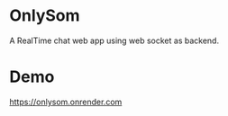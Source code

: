 # OnlySom
A RealTime chat web app using web socket as backend.

# Demo
https://onlysom.onrender.com

